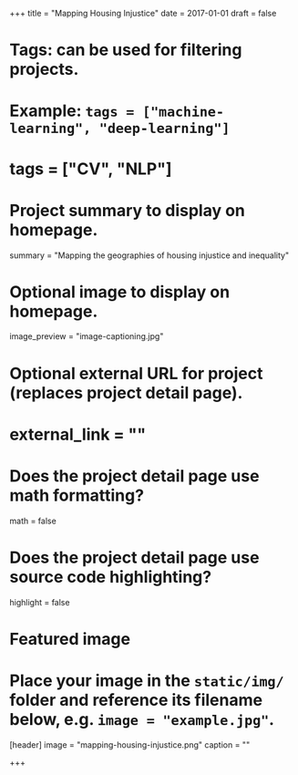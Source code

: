 +++
title = "Mapping Housing Injustice"
date = 2017-01-01
draft = false

# Tags: can be used for filtering projects.
# Example: `tags = ["machine-learning", "deep-learning"]`
# tags = ["CV", "NLP"]

# Project summary to display on homepage.
summary = "Mapping the geographies of housing injustice and inequality"

# Optional image to display on homepage.
image_preview = "image-captioning.jpg"

# Optional external URL for project (replaces project detail page).
# external_link = ""

# Does the project detail page use math formatting?
math = false

# Does the project detail page use source code highlighting?
highlight = false

# Featured image
# Place your image in the `static/img/` folder and reference its filename below, e.g. `image = "example.jpg"`.
[header]
image = "mapping-housing-injustice.png"
caption = ""

+++
